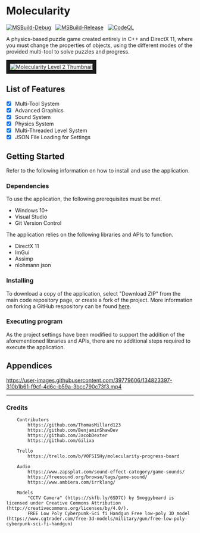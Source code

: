 # Molecularity

[![MSBuild-Debug](https://github.com/kyle-robinson/molecularity/actions/workflows/msbuild-debug.yml/badge.svg)](https://github.com/kyle-robinson/ray-tracer/actions/workflows/msbuild-debug.yml)
&nbsp;
[![MSBuild-Release](https://github.com/kyle-robinson/molecularity/actions/workflows/msbuild-release.yml/badge.svg)](https://github.com/kyle-robinson/ray-tracer/actions/workflows/msbuild-release.yml)
&nbsp;
[![CodeQL](https://github.com/kyle-robinson/molecularity/actions/workflows/codeql.yml/badge.svg)](https://github.com/kyle-robinson/ray-tracer/actions/workflows/codeql.yml)

A physics-based puzzle game created entirely in C++ and DirectX 11, where you must change the properties of objects, using the different modes of the provided multi-tool to solve puzzles and progress.

<img src="https://i.imgur.com/mgL90O0.jpg" alt="Molecularity Level 2 Thumbnail" border="10" />

## List of Features

- [x] Multi-Tool System
- [x] Advanced Graphics
- [x] Sound System
- [x] Physics System
- [x] Multi-Threaded Level System
- [x] JSON File Loading for Settings

## Getting Started

Refer to the following information on how to install and use the application.

### Dependencies
To use the application, the following prerequisites must be met.
* Windows 10+
* Visual Studio
* Git Version Control

The application relies on the following libraries and APIs to function.
* DirectX 11
* ImGui
* Assimp
* nlohmann json

### Installing

To download a copy of the application, select "Download ZIP" from the main code repository page, or create a fork of the project. More information on forking a GitHub respository can be found [here](https://www.youtube.com/watch?v=XTolZqmZq6s).

### Executing program

As the project settings have been modified to support the addition of the aforementioned libraries and APIs, there are no additional steps required to execute the application.

## Appendices

https://user-images.githubusercontent.com/39779606/134823397-310b1b61-f9cf-4d6c-b59a-3bcc790c73f3.mp4

---

### Credits

        Contributors
            https://github.com/ThomasMillard123
            https://github.com/BenjaminShawDev
            https://github.com/JacobDexter
            https://github.com/Gilixa
                    
        Trello
            https://trello.com/b/V0FSI5Hy/molecularity-progress-board
                    
        Audio
            https://www.zapsplat.com/sound-effect-category/game-sounds/
            https://freesound.org/browse/tags/game-sound/
            https://www.ambiera.com/irrklang/
                    
        Models
            "CCTV Camera" (https://skfb.ly/6SD7C) by Smoggybeard is licensed under Creative Commons Attribution (http://creativecommons.org/licenses/by/4.0/).
            FREE Low Poly Cyberpunk-Sci fi Handgun Free low-poly 3D model (https://www.cgtrader.com/free-3d-models/military/gun/free-low-poly-cyberpunk-sci-fi-handgun)
